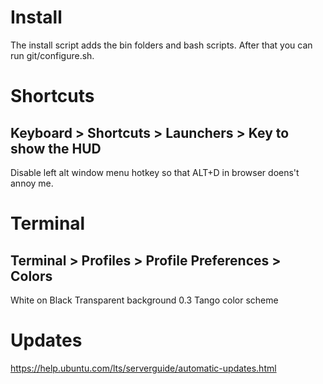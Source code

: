 # Install

The install script adds the bin folders and bash scripts.
After that you can run git/configure.sh.

# Shortcuts

## Keyboard > Shortcuts > Launchers > Key to show the HUD

Disable left alt window menu hotkey so that ALT+D in browser doens't annoy me. 

# Terminal

## Terminal > Profiles > Profile Preferences > Colors

White on Black
Transparent background 0.3
Tango color scheme

# Updates

https://help.ubuntu.com/lts/serverguide/automatic-updates.html
